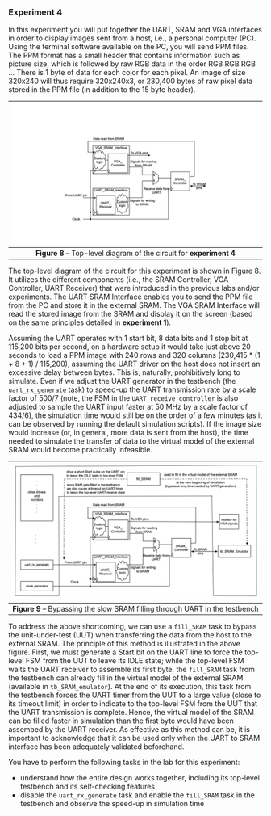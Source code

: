 ### Experiment 4

In this experiment you will put together the UART, SRAM and VGA interfaces in order to display images sent from a host, i.e., a personal computer (PC). Using the terminal software available on the PC, you will send PPM files. The PPM format has a small header that contains information such as picture size, which is followed by raw RGB data in the order RGB RGB RGB … There is 1 byte of data for each color for each pixel. An image of size 320x240 will thus require 320x240x3, or 230,400 bytes of raw pixel data stored in the PPM file (in addition to the 15 byte header).

| ![](rtl-uart-sram-vga.png) |
|:--:|
|**Figure 8** – Top-level diagram of the circuit for __experiment 4__|
<a name="rtl-uart-sram-vga"></a>

The top-level diagram of the circuit for this experiment is shown in Figure 8. It utilizes the different components (i.e., the SRAM Controller, VGA Controller, UART Receiver) that were introduced in the previous labs and/or experiments. The UART SRAM Interface enables you to send the PPM file from the PC and store it in the external SRAM. The VGA SRAM Interface will read the stored image from the SRAM and display it on the screen (based on the same principles detailed in __experiment 1__).

Assuming the UART operates with 1 start bit, 8 data bits and 1 stop bit at 115,200 bits per second, on a hardware setup it would take just above 20 seconds to load a PPM image with 240 rows and 320 columns (230,415 * (1 + 8 + 1) / 115,200), assuming the UART driver on the host does not insert an excessive delay between bytes. This is, naturally, prohibitively long to simulate. Even if we adjust the UART generator in the testbench (the `uart_rx_generate` task) to speed-up the UART transmission rate by a scale factor of 500/7 (note, the FSM in the `UART_receive_controller` is also adjusted to sample the UART input faster at 50 MHz by a scale factor of 434/6), the simulation time would still be on the order of a few minutes (as it can be observed by running the default simulation scripts). If the image size would increase (or, in general, more data is sent from the host), the time needed to simulate the transfer of data to the virtual model of the external SRAM would become practically infeasible. 

| ![](tb-uart-sram-vga.png) |
|:--:|
|**Figure 9** – Bypassing the slow SRAM filling through UART in the testbench|
<a name="tb-uart-sram-vga"></a>

To address the above shortcoming, we can use a `fill_SRAM` task to bypass the unit-under-test (UUT) when transferring the data from the host to the external SRAM. The principle of this method is illustrated in the above figure. First, we must generate a Start bit on the UART line to force the top-level FSM from the UUT to leave its IDLE state; while the top-level FSM waits the UART receiver to assemble its first byte, the `fill_SRAM` task from the testbench can already fill in the virtual model of the external SRAM (available in `tb_SRAM_emulator`). At the end of its execution, this task from the testbench forces the UART timer from the UUT to a large value (close to its timeout limit) in order to indicate to the top-level FSM from the UUT that the UART transmission is complete.  Hence, the virtual model of the SRAM can be filled faster in simulation than the first byte would have been assembed by the UART receiver. As effective as this method can be, it is important to acknowledge that it can be used only when the UART to SRAM interface has been adequately validated beforehand.
 
You have to perform the following tasks in the lab for this experiment:

* understand how the entire design works together, including its top-level testbench and its self-checking features
* disable the `uart_rx_generate` task and enable the `fill_SRAM` task in the testbench and observe the speed-up in simulation time

